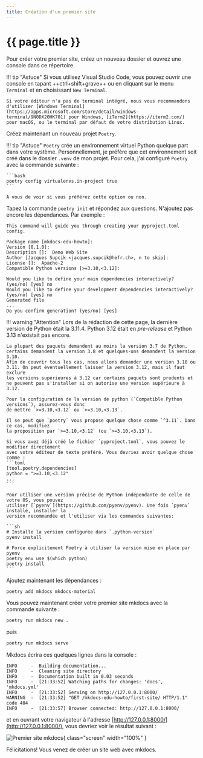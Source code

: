 ```yaml
---
title: Création d'un premier site
---
```


# {{ page.title }}

Pour créer votre premier site, créez un nouveau dossier et ouvrez une console dans ce répertoire.

!!! tip "Astuce"
    Si vous utilisez Visual Studio Code, vous pouvez ouvrir une console en tapant ++ctrl+shift+grave++ ou en cliquant sur le menu `Terminal` et en choisissant `New Terminal`.

    Si votre éditeur n'a pas de terminal intégré, nous vous recommandons d'utiliser [Windows Terminal](https://apps.microsoft.com/store/detail/windows-terminal/9N0DX20HK701) pour Windows, [iTerm2](https://iterm2.com/) pour macOS, ou le terminal par défaut de votre distribution Linux.

Créez maintenant un nouveau projet `Poetry`.

!!! tip "Astuce"
    `Poetry` crée un environnement virtuel Python quelque part dans votre système. Personnellement,
    je préfère que cet environnement soit créé dans le dossier `.venv` de mon projet.
    Pour cela, j'ai configuré `Poetry` avec la commande suivante :

    ```bash
    poetry config virtualenvs.in-project true
    ```

    A vous de voir si vous préférez cette option ou non.

Tapez la commande `poetry init` et répondez aux questions. N'ajoutez pas encore les
dépendances. Par exemple :

```text
This command will guide you through creating your pyproject.toml config.

Package name [mkdocs-edu-howto]:
Version [0.1.0]:
Description []:  Demo Web Site
Author [Jacques Supcik <jacques.supcik@hefr.ch>, n to skip]:
License []:  Apache-2
Compatible Python versions [>=3.10,<3.12]:

Would you like to define your main dependencies interactively? (yes/no) [yes] no
Would you like to define your development dependencies interactively? (yes/no) [yes] no
Generated file
...
Do you confirm generation? (yes/no) [yes]
```

!!! warning "Attention"
    Lors de la rédaction de cette page, la dernière version de Python était la 3.11.4. Python 3.12 était en _pre-release_ et Python 3.13 n'existait pas encore.
    
    La plupart des paquets demandent au moins la version 3.7 de Python, certains demandent la version 3.8 et quelques-uns demandent la version 3.10.
    Afin de couvrir tous les cas, nous allons demander une version 3.10 ou 3.11. On peut éventuellement laisser la version 3.12, mais il faut exclure
    les versions supérieures à 3.12 car certains paquets sont prudents et ne peuvent pas s'installer si on autorise une version supérieure à 3.12.

    Pour la configuration de la version de python (`Compatible Python versions`), assurez-vous donc
    de mettre `>=3.10,<3.12` ou `>=3.10,<3.13`. 
    
    Il se peut que `poetry` vous propose quelque chose comme `^3.11`. Dans ce cas, modifiez
    la proposition par `>=3.10,<3.12` (ou `>=3.10,<3.13`).

    Si vous avez déjà créé le fichier `pyproject.toml`, vous pouvez le modifier directement
    avec votre éditeur de texte préféré. Vous devriez avoir quelque chose comme :
    ```toml
    [tool.poetry.dependencies]
    python = ">=3.10,<3.12"
    ...
    ```

    Pour utiliser une version précise de Python indépendante de celle de votre OS, vous pouvez 
    utiliser [`pyenv`](https://github.com/pyenv/pyenv). Une fois `pyenv` installé, installer la
    version recommandée et l'utiliser via les commandes suivantes:

    ```sh
    # Installe la version configurée dans `.python-version`
    pyenv install
    
    # Force explicitement Poetry à utiliser la version mise en place par pyenv
    poetry env use $(which python)
    poetry install
    ```

Ajoutez maintenant les dépendances :

```bash
poetry add mkdocs mkdocs-material
```

Vous pouvez maintenant créer votre premier site mkdocs avec la commande suivante :

```bash
poetry run mkdocs new .
```

puis

```bash
poetry run mkdocs serve
```

Mkdocs écrira ces quelques lignes dans la console :

```text
INFO     -  Building documentation...
INFO     -  Cleaning site directory
INFO     -  Documentation built in 0.03 seconds
INFO     -  [21:33:52] Watching paths for changes: 'docs', 'mkdocs.yml'
INFO     -  [21:33:52] Serving on http://127.0.0.1:8000/
WARNING  -  [21:33:52] "GET /mkdocs-edu-howto/first-site/ HTTP/1.1" code 404
INFO     -  [21:33:57] Browser connected: http://127.0.0.1:8000/
```

et en ouvrant votre navigateur à l'adresse [http://127.0.0.1:8000/](http://127.0.0.1:8000/),
vous devriez voir le résultat suivant :

![Premier site mkdocs](first-site/img/site0.webp){ class="screen" width="100%" }

Félicitations! Vous venez de créer un site web avec mkdocs.